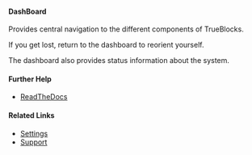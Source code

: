 #### DashBoard

Provides central navigation to the different components of TrueBlocks.

If you get lost, return to the dashboard to reorient yourself.

The dashboard also provides status information about the system.

#### Further Help

- [ReadTheDocs](/settings)

#### Related Links

- [Settings](/settings)
- [Support](/support)
